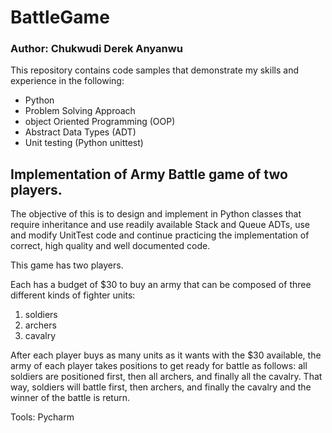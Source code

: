 
# BattleGame

### Author:  Chukwudi Derek Anyanwu

This repository contains code samples that demonstrate my skills and  experience in the following:

* Python
* Problem Solving Approach
* object Oriented Programming (OOP)
* Abstract Data Types (ADT)
* Unit testing (Python unittest)

## Implementation of Army Battle game of two players.
The objective of this is to design and implement in Python classes that require inheritance
and use readily available Stack and Queue ADTs, use and modify UnitTest code and continue
practicing the implementation of correct, high quality and well documented code.

This game has two players.

Each has a budget of $30 to buy an army that can be composed of three different kinds of fighter units:

1. soldiers
2. archers
3. cavalry

After each player buys as many units as it wants with the $30 available, the army of each
player takes positions to get ready for battle as follows: all soldiers are positioned first,
then all archers, and finally all the cavalry. That way, soldiers will battle first, then
archers, and finally the cavalry and the winner of the battle is return.


Tools:  Pycharm
